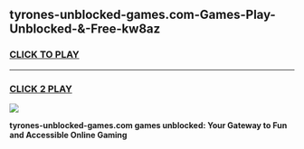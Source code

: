 
## tyrones-unblocked-games.com-Games-Play-Unblocked-&-Free-kw8az
<h3>
<a href="https://premium76.site?title=tyrones-unblocked-games.com&ref=24A">CLICK TO PLAY</a></h3>
<hr>

<h3>
<a href="https://premium76.site?title=tyrones-unblocked-games.com&ref=24A">CLICK 2 PLAY</a>
  
</h3>

<a href="https://premium76.site?title=tyrones-unblocked-games.com&ref=24A"><img src="https://clearcache.store/games.png"></a>


**tyrones-unblocked-games.com games unblocked: Your Gateway to Fun and Accessible Online Gaming**
